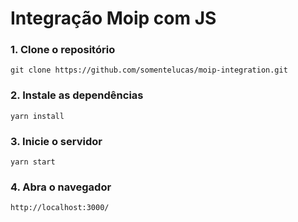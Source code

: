 # Integração Moip com JS

### 1. Clone o repositório

`git clone https://github.com/somentelucas/moip-integration.git`

### 2. Instale as dependências

`yarn install`

### 3. Inicie o servidor

`yarn start`

### 4. Abra o navegador

`http://localhost:3000/`